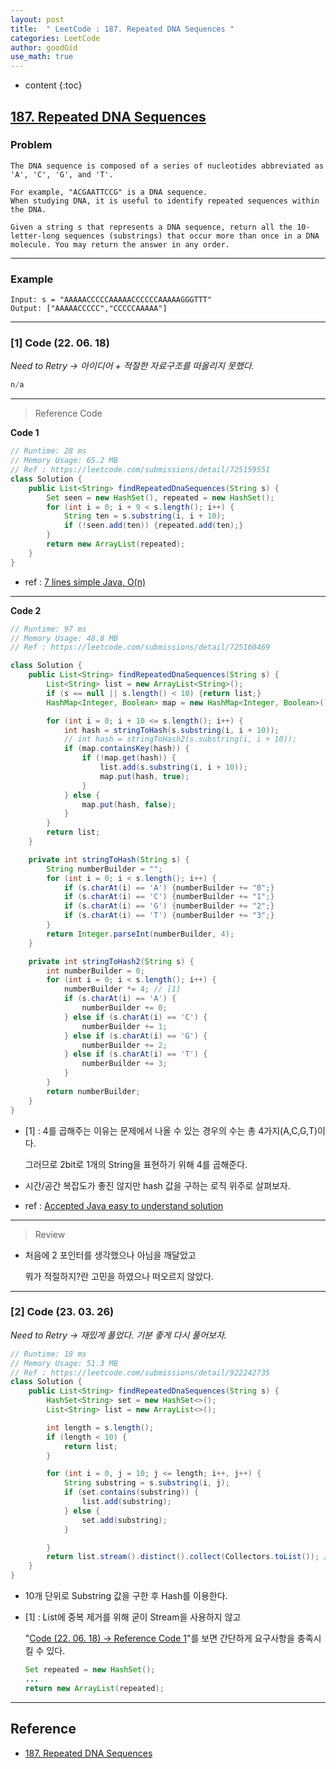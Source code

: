 ```yaml
---
layout: post
title:  " LeetCode : 187. Repeated DNA Sequences "
categories: LeetCode
author: goodGid
use_math: true
---
```

* content
{:toc}

## [187. Repeated DNA Sequences](https://leetcode.com/problems/repeated-dna-sequences)

### Problem

```
The DNA sequence is composed of a series of nucleotides abbreviated as 'A', 'C', 'G', and 'T'.

For example, "ACGAATTCCG" is a DNA sequence.
When studying DNA, it is useful to identify repeated sequences within the DNA.

Given a string s that represents a DNA sequence, return all the 10-letter-long sequences (substrings) that occur more than once in a DNA molecule. You may return the answer in any order.
```


---

### Example

```
Input: s = "AAAAACCCCCAAAAACCCCCCAAAAAGGGTTT"
Output: ["AAAAACCCCC","CCCCCAAAAA"]
```

---

### [1] Code (22. 06. 18)

*Need to Retry -> 아이디어 + 적절한 자료구조를 떠올리지 못했다.*

``` java
n/a
```

---

> Reference Code

**Code 1**

``` java
// Runtime: 28 ms
// Memory Usage: 65.2 MB
// Ref : https://leetcode.com/submissions/detail/725159551
class Solution {
    public List<String> findRepeatedDnaSequences(String s) {
        Set seen = new HashSet(), repeated = new HashSet();
        for (int i = 0; i + 9 < s.length(); i++) {
            String ten = s.substring(i, i + 10);
            if (!seen.add(ten)) {repeated.add(ten);}
        }
        return new ArrayList(repeated);
    }
}
```

* ref : [7 lines simple Java, O(n)](https://leetcode.com/problems/repeated-dna-sequences/discuss/53855/7-lines-simple-Java-O(n))

---

**Code 2**

``` java
// Runtime: 97 ms
// Memory Usage: 48.8 MB
// Ref : https://leetcode.com/submissions/detail/725160469

class Solution {
    public List<String> findRepeatedDnaSequences(String s) {
        List<String> list = new ArrayList<String>();
        if (s == null || s.length() < 10) {return list;}
        HashMap<Integer, Boolean> map = new HashMap<Integer, Boolean>();

        for (int i = 0; i + 10 <= s.length(); i++) {
            int hash = stringToHash(s.substring(i, i + 10));
            // int hash = stringToHash2(s.substring(i, i + 10));
            if (map.containsKey(hash)) {
                if (!map.get(hash)) {
                    list.add(s.substring(i, i + 10));
                    map.put(hash, true);
                }
            } else {
                map.put(hash, false);
            }
        }
        return list;
    }

    private int stringToHash(String s) {
        String numberBuilder = "";
        for (int i = 0; i < s.length(); i++) {
            if (s.charAt(i) == 'A') {numberBuilder += "0";}
            if (s.charAt(i) == 'C') {numberBuilder += "1";}
            if (s.charAt(i) == 'G') {numberBuilder += "2";}
            if (s.charAt(i) == 'T') {numberBuilder += "3";}
        }
        return Integer.parseInt(numberBuilder, 4);
    }

    private int stringToHash2(String s) {
        int numberBuilder = 0;
        for (int i = 0; i < s.length(); i++) {
            numberBuilder *= 4; // [1]
            if (s.charAt(i) == 'A') {
                numberBuilder += 0;
            } else if (s.charAt(i) == 'C') {
                numberBuilder += 1;
            } else if (s.charAt(i) == 'G') {
                numberBuilder += 2;
            } else if (s.charAt(i) == 'T') {
                numberBuilder += 3;
            }
        }
        return numberBuilder;
    }
}
```

* [1] : 4를 곱해주는 이유는 문제에서 나올 수 있는 경우의 수는 총 4가지(A,C,G,T)이다.

  그러므로 2bit로 1개의 String을 표현하기 위해 4를 곱해준다.

* 시간/공간 복잡도가 좋진 않지만 hash 값을 구하는 로직 위주로 살펴보자.

* ref : [Accepted Java easy to understand solution](https://leetcode.com/problems/repeated-dna-sequences/discuss/53980/Accepted-Java-easy-to-understand-solution)

---

> Review

* 처음에 2 포인터를 생각했으나 아님을 깨달았고

  뭐가 적절하지?란 고민을 하였으나 떠오르지 않았다.

---

### [2] Code (23. 03. 26)

*Need to Retry -> 재밌게 풀었다. 기분 좋게 다시 풀어보자.*

``` java
// Runtime: 18 ms
// Memory Usage: 51.3 MB
// Ref : https://leetcode.com/submissions/detail/922242735
class Solution {
    public List<String> findRepeatedDnaSequences(String s) {
        HashSet<String> set = new HashSet<>();
        List<String> list = new ArrayList<>();

        int length = s.length();
        if (length < 10) {
            return list;
        }

        for (int i = 0, j = 10; j <= length; i++, j++) {
            String substring = s.substring(i, j);
            if (set.contains(substring)) {
                list.add(substring);
            } else {
                set.add(substring);
            }

        }
        return list.stream().distinct().collect(Collectors.toList()); // [1]
    }
}
```

* 10개 단위로 Substring 값을 구한 후 Hash를 이용한다.

* [1] : List에 중복 제거를 위해 굳이 Stream을 사용하지 않고

  "[Code (22. 06. 18) -> Reference Code 1]({{site.url}}/LeetCode-Repeated-DNA-Sequences/#1-code-22-06-18)"를 보면 간단하게 요구사항을 충족시킬 수 있다.

  ``` java
  Set repeated = new HashSet();
  ...
  return new ArrayList(repeated);
  ```

---

## Reference

* [187. Repeated DNA Sequences](https://leetcode.com/problems/repeated-dna-sequences)